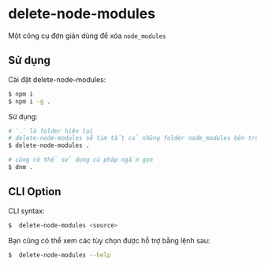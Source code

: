 # delete-node-modules

Một công cụ đơn giản dùng để xóa `node_modules`

## Sử dụng

Cài đặt delete-node-modules:

```bash
$ npm i
$ npm i -g .
```

Sử dụng:

```bash
# `.` là folder hiện tại
# delete-node-modules sẽ tìm tất cả những folder node_modules bên trong folder hiện tại
$ delete-node-modules .

# cũng có thể sử dụng cú pháp ngắn gọn
$ dnm .
```

## CLI Option

CLI syntax:

```bash
$  delete-node-modules <source>
```

Bạn cũng có thể xem các tùy chọn được hỗ trợ bằng lệnh sau:

```bash
$  delete-node-modules --help
```
